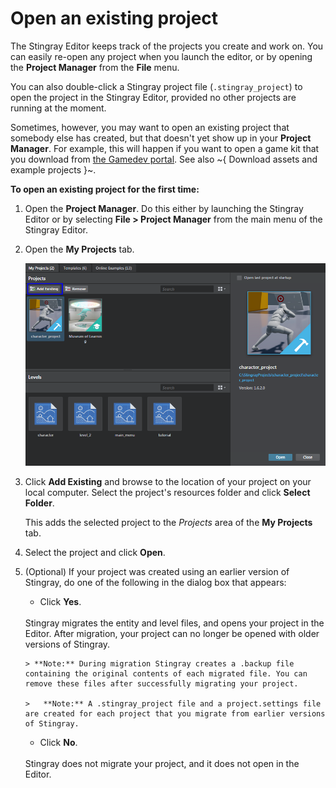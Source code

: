 # Open an existing project

The Stingray Editor keeps track of the projects you create and work on. You can easily re-open any project when you launch the editor, or by opening the **Project Manager** from the **File** menu.

You can also double-click a Stingray project file (`.stingray_project`) to open the project in the Stingray Editor, provided no other projects are running at the moment.

Sometimes, however, you may want to open an existing project that somebody else has created, but that doesn't yet show up in your **Project Manager**. For example, this will happen if you want to open a game kit that you download from [the Gamedev portal](http://www.autodesk.com/stingray-online-projects). See also ~{ Download assets and example projects }~.

**To open an existing project for the first time:**

1.	Open the **Project Manager**. Do this either by launching the Stingray Editor or by selecting **File > Project Manager** from the main menu of the Stingray Editor.

2.	Open the **My Projects** tab.

	![Add Existing](../images/project_manager_add_existing.png)

3.	Click **Add Existing** and browse to the location of your project on your local computer. Select the project's resources folder and click **Select Folder**.

	This adds the selected project to the *Projects* area of the **My Projects** tab.

4.	Select the project and click **Open**.
5.	(Optional) If your project was created using an earlier version of Stingray, do one of the following in the dialog box that appears:
	- Click **Yes**.
	<br>
	Stingray migrates the entity and level files, and opens your project in the Editor. After migration, your project can no longer be opened with older versions of Stingray.

		> **Note:** During migration Stingray creates a .backup file containing the original contents of each migrated file. You can remove these files after successfully migrating your project.

		>	**Note:** A .stingray_project file and a project.settings file are created for each project that you migrate from earlier versions of Stingray.

	- Click **No**.
	<br>
	Stingray does not migrate your project, and it does not open in the Editor.

